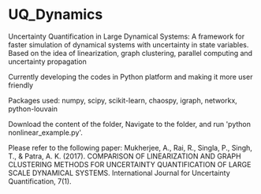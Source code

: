 # UQ_Dynamics
Uncertainty Quantification in Large Dynamical Systems: A framework for faster simulation of dynamical systems with uncertainty in state variables. Based on the idea of linearization, graph clustering, parallel computing and uncertainty propagation

Currently developing the codes in Python platform and making it more user friendly

Packages used: numpy, scipy, scikit-learn, chaospy, igraph, networkx, python-louvain

Download the content of the folder, Navigate to the folder, and run 'python nonlinear_example.py'. 

Please refer to the following paper: 
Mukherjee, A., Rai, R., Singla, P., Singh, T., & Patra, A. K. (2017). COMPARISON OF LINEARIZATION AND GRAPH CLUSTERING METHODS FOR UNCERTAINTY QUANTIFICATION OF LARGE SCALE DYNAMICAL SYSTEMS. International Journal for Uncertainty Quantification, 7(1).
